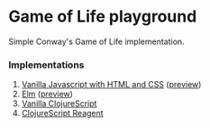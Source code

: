 Game of Life playground
===============

Simple Conway's Game of Life implementation.


### Implementations

1. [Vanilla Javascript with HTML and CSS](https://github.com/andrusieczko/gameoflife/blob/master/javascript/game.html) ([preview](https://htmlpreview.github.io/?https://github.com/andrusieczko/gameoflife/blob/master/javascript/game.html))
2. [Elm](https://github.com/andrusieczko/gameoflife/blob/master/elm/src/Main.elm) ([preview](https://htmlpreview.github.io/?https://github.com/andrusieczko/gameoflife/blob/master/elm/index.html))
3. [Vanilla ClojureScript](https://github.com/andrusieczko/gameoflife/blob/master/clojurescript/src/game_of_life/core.cljs)
4. [ClojureScript Reagent](https://github.com/andrusieczko/gameoflife/blob/master/clojurescript-reagent/src/clojurescript_reagent/core.cljs)